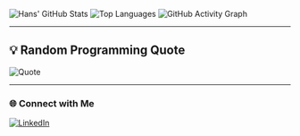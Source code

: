 ![Hans' GitHub Stats](https://github-readme-stats.vercel.app/api?username=hansdevs&show_icons=true&theme=tokyonight&hide_border=true&card_width=450)
![Top Languages](https://github-readme-stats.vercel.app/api/top-langs/?username=hansdevs&layout=compact&theme=tokyonight&hide_border=true&card_width=450)
![GitHub Activity Graph](https://github-readme-activity-graph.vercel.app/graph?username=hansdevs&theme=tokyo-night&hide_border=true)

---

## 💡 Random Programming Quote
![Quote](https://quotes-github-readme.vercel.app/api?type=horizontal&theme=tokyonight)

---

### 🌐 Connect with Me  
[![LinkedIn](https://img.shields.io/badge/LinkedIn-Profile-0A66C2?style=for-the-badge&logo=linkedin&logoColor=white)](https://www.linkedin.com/in/hans-gamlien-59ab1a265)

